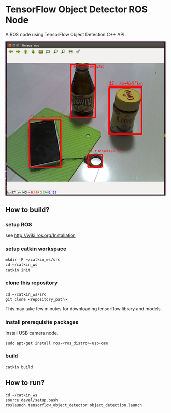 # TensorFlow Object Detector ROS Node

A ROS node using TensorFlow Object Detection C++ API.

![image](./image.png)

## How to build?

### setup ROS 
see http://wiki.ros.org/Installation

### setup catkin workspace
```
mkdir -P ~/catkin_ws/src
cd ~/catkin_ws
catkin init
```

### clone this repository
```
cd ~/catkin_ws/src
git clone <repository_path>
```
This may take few minutes for downloading tensorflow library and models.

### install prerequisite packages
Install USB camera node.
```
sudo apt-get install ros-<ros_distro>-usb-cam
```

### build
```
catkin build
```

## How to run?

```
cd ~/catkin_ws
source devel/setup.bash
roslaunch tensorflow_object_detector object_detection.launch
```
